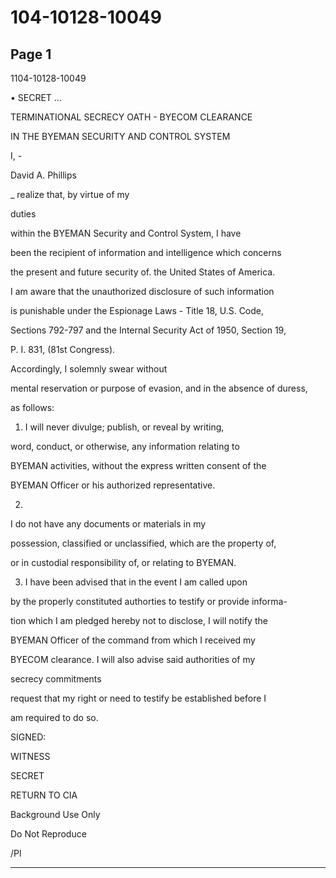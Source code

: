 # 104-10128-10049

## Page 1

1104-10128-10049

• SECRET ...

TERMINATIONAL SECRECY OATH - BYECOM CLEARANCE

IN THE BYEMAN SECURITY AND CONTROL SYSTEM

I, -

David A. Phillips

_ realize that, by virtue of my

duties

within the BYEMAN Security and Control System, I have

been the recipient of information and intelligence which concerns

the present and future security of. the United States of America.

I am aware that the unauthorized disclosure of such information

is punishable under the Espionage Laws - Title 18, U.S. Code,

Sections 792-797 and the Internal Security Act of 1950, Section 19,

P. I. 831, (81st Congress).

Accordingly, I solemnly swear without

mental reservation or purpose of evasion, and in the absence of duress,

as follows:

1. I will never divulge; publish, or reveal by writing,

word, conduct, or otherwise, any information relating to

BYEMAN activities, without the express written consent of the

BYEMAN Officer or his authorized representative.

2.

I do not have any documents or materials in my

possession, classified or unclassified, which are the property of,

or in custodial responsibility of, or relating to BYEMAN.

3. I have been advised that in the event I am called upon

by the properly constituted authorties to testify or provide informa-

tion which I am pledged hereby not to disclose, I will notify the

BYEMAN Officer of the command from which I received my

BYECOM clearance. I will also advise said authorities of my

secrecy commitments

request that my right or need to testify be established before I

am required to do so.

SIGNED:

WITNESS

SECRET

RETURN TO CIA

Background Use Only

Do Not Reproduce

/Pl

---

